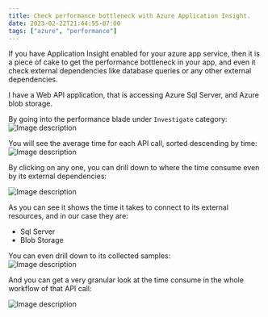 ```yaml
---
title: Check performance bottleneck with Azure Application Insight.
date: 2023-02-22T21:44:55-07:00
tags: ["azure", "performance"]
---
```



If you have Application Insight enabled for your azure app service, then it is a piece of cake to get the performance bottleneck in your app, and even it check external dependencies like database queries or any other external dependencies.  
<!--more-->
I have a Web API application, that is accessing Azure Sql Server, and Azure blob storage.  

By going into the performance blade under `Investigate` category:  
![Image description](https://dev-to-uploads.s3.amazonaws.com/uploads/articles/0mr3srn55zc4vebhm1ik.png)

You will see the average time for each API call, sorted descending by time:
![Image description](https://dev-to-uploads.s3.amazonaws.com/uploads/articles/ir4wnbet13t5m4875maz.png)

By clicking on any one, you can drill down to where the time consume even by its external dependencies:

![Image description](https://dev-to-uploads.s3.amazonaws.com/uploads/articles/s693bun98iqxz1y459q8.png)

As you can see it shows the time it takes to connect to its external resources, and in our case they are:  
* Sql Server
* Blob Storage

You can even drill down to its collected samples:  
![Image description](https://dev-to-uploads.s3.amazonaws.com/uploads/articles/6vujzbb9n233osykkvkg.png)

And you can get a very granular look at the time consume in the whole workflow of that API call:

![Image description](https://dev-to-uploads.s3.amazonaws.com/uploads/articles/omzo4cgmwcncj9shn6q1.png)


